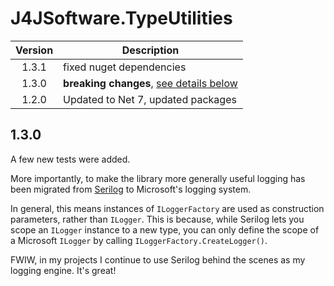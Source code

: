 # J4JSoftware.TypeUtilities

|Version|Description|
|:-----:|-----------|
|1.3.1|fixed nuget dependencies|
|1.3.0|**breaking changes**, [see details below](#130)|
|1.2.0|Updated to Net 7, updated packages|

## 1.3.0

A few new tests were added.

More importantly, to make the library more generally useful logging has been migrated from [Serilog](https://serilog.net/) to Microsoft's logging
system.

In general, this means instances of `ILoggerFactory` are used as construction parameters, rather than `ILogger`.
This is because, while Serilog lets you scope an `ILogger` instance to a new type, you can only define
the scope of a Microsoft `ILogger` by calling `ILoggerFactory.CreateLogger()`.

FWIW, in my projects I continue to use Serilog behind the scenes as my logging engine. It's great!

